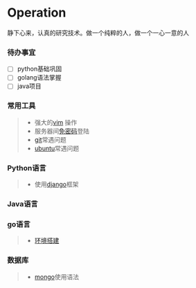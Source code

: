 # Operation
静下心来，认真的研究技术。做一个纯粹的人，做一个一心一意的人
### 待办事宜
- [ ] python基础巩固
- [ ] golang语法掌握
- [ ] java项目

### 常用工具
> * 强大的[vim](https://github.com/hongliang5623/Operation/blob/master/document/vim.md) 操作
> * 服务器间[免密码](https://github.com/hongliang5623/Operation/blob/master/document/ssh%E5%85%8D%E5%AF%86%E7%A0%81%E7%99%BB%E5%BD%95)登陆
> * [git](https://github.com/hongliang5623/Operation/blob/master/document/git.txt)常遇问题
> * [ubuntu](https://github.com/hongliang5623/Operation/blob/master/document/ubuntu)常遇问题

### Python语言
> * 使用[django](https://github.com/hongliang5623/Operation/blob/master/document/django_faq.md)框架

### Java语言

### go语言
> * [环境搭建](https://github.com/hongliang5623/Operation/blob/master/document/golang)

### 数据库
> * [mongo](https://github.com/hongliang5623/Operation/blob/master/document/mongo.txt)使用语法
